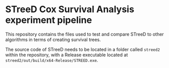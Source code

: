 # STreeD Cox Survival Analysis experiment pipeline

This repository contains the files used to test and compare STreeD to other algorithms in terms of creating survival trees.

The source code of STreeD needs to be located in a folder called `streed2` within the repository, with a Release executable located at `streed2/out/build/x64-Release/STREED.exe`.
